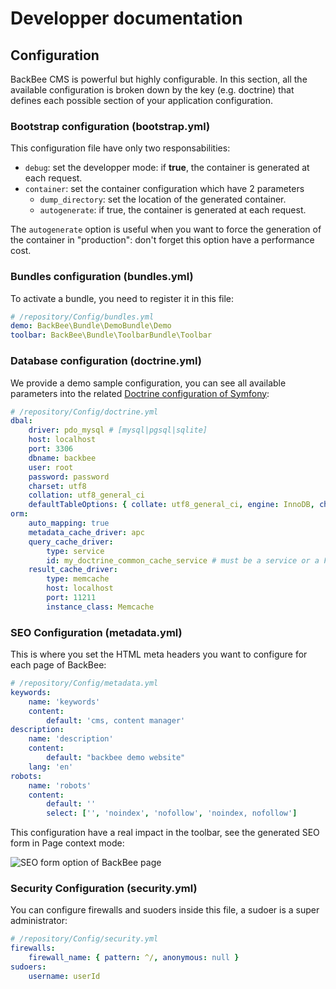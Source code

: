 # Developper documentation

## Configuration

BackBee CMS is powerful but highly configurable.
In this section, all the available configuration is broken down by the key (e.g. doctrine) that defines each possible section of your application configuration.

### Bootstrap configuration (bootstrap.yml)

This configuration file have only two responsabilities:

* ``debug``: set the developper mode: if **true**, the container is generated at each request.
* ``container``: set the container configuration which have 2 parameters
    * ``dump_directory``: set the location of the generated container.
    * ``autogenerate``: if true, the container is generated at each request.

The ``autogenerate`` option is useful when you want to force the generation of the container in "production": don't forget this option have a performance cost.

### Bundles configuration (bundles.yml)

To activate a bundle, you need to register it in this file:

```yaml
# /repository/Config/bundles.yml
demo: BackBee\Bundle\DemoBundle\Demo
toolbar: BackBee\Bundle\ToolbarBundle\Toolbar

```

### Database configuration (doctrine.yml)

We provide a demo sample configuration, you can see all available parameters into the related [Doctrine configuration of Symfony](http://symfony.com/doc/current/reference/configuration/doctrine.html):

```yaml
# /repository/Config/doctrine.yml
dbal:
    driver: pdo_mysql # [mysql|pgsql|sqlite]
    host: localhost
    port: 3306
    dbname: backbee
    user: root
    password: password
    charset: utf8
    collation: utf8_general_ci
    defaultTableOptions: { collate: utf8_general_ci, engine: InnoDB, charset: utf8 }
orm:
    auto_mapping: true
    metadata_cache_driver: apc
    query_cache_driver:
        type: service
        id: my_doctrine_common_cache_service # must be a service or a FQCN
    result_cache_driver:
        type: memcache
        host: localhost
        port: 11211
        instance_class: Memcache

```

### SEO Configuration (metadata.yml)

This is where you set the HTML meta headers you want to configure for each page of BackBee:

```yaml
# /repository/Config/metadata.yml
keywords:
    name: 'keywords'
    content:
        default: 'cms, content manager'
description:
    name: 'description'
    content:
        default: "backbee demo website"
    lang: 'en'
robots:
    name: 'robots'
    content:
        default: ''
        select: ['', 'noindex', 'nofollow', 'noindex, nofollow']

```

This configuration have a real impact in the toolbar, see the generated SEO form in Page context mode:

![SEO form option of BackBee page](http://i.imgur.com/hpUmrob.png)

### Security Configuration (security.yml)

You can configure firewalls and suoders inside this file, a sudoer is a super administrator:

```yaml
# /repository/Config/security.yml
firewalls:
    firewall_name: { pattern: ^/, anonymous: null }
sudoers:
    username: userId

```

